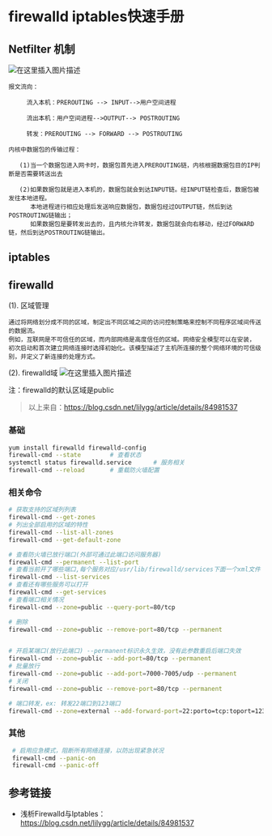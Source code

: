 # firewalld iptables快速手册

## Netfilter 机制

![在这里插入图片描述](https://agou-images.oss-cn-qingdao.aliyuncs.com/others/watermark,type_ZmFuZ3poZW5naGVpdGk,shadow_10,text_aHR0cHM6Ly9ibG9nLmNzZG4ubmV0L2xpbHlnZw==,size_16,color_FFFFFF,t_70.png)



```
报文流向：

     流入本机：PREROUTING --> INPUT-->用户空间进程

     流出本机：用户空间进程-->OUTPUT--> POSTROUTING

     转发：PREROUTING --> FORWARD --> POSTROUTING
     
内核中数据包的传输过程：

   (1)当一个数据包进入网卡时，数据包首先进入PREROUTING链，内核根据数据包目的IP判断是否需要转送出去
   
   (2)如果数据包就是进入本机的，数据包就会到达INPUT链。经INPUT链检查后，数据包被发往本地进程。
      本地进程进行相应处理后发送响应数据包，数据包经过OUTPUT链，然后到达POSTROUTING链输出；
      如果数据包是要转发出去的，且内核允许转发，数据包就会向右移动，经过FORWARD链，然后到达POSTROUTING链输出。
```

## iptables







## firewalld

(1). 区域管理

```
通过将网络划分成不同的区域，制定出不同区域之间的访问控制策略来控制不同程序区域间传送的数据流。
例如，互联网是不可信任的区域，而内部网络是高度信任的区域。网络安全模型可以在安装，
初次启动和首次建立网络连接时选择初始化。该模型描述了主机所连接的整个网络环境的可信级别，并定义了新连接的处理方式。
```

(2). firewalld域
![在这里插入图片描述](https://agou-images.oss-cn-qingdao.aliyuncs.com/others/watermark,type_ZmFuZ3poZW5naGVpdGk,shadow_10,text_aHR0cHM6Ly9ibG9nLmNzZG4ubmV0L2xpbHlnZw==,size_16,color_FFFFFF,t_70-20220617134856888.png)

注：firewalld的默认区域是public

> 以上来自：https://blog.csdn.net/lilygg/article/details/84981537

### 基础

```bash
yum install firewalld firewalld-config
firewall-cmd --state		# 查看状态
systemctl status firewalld.service		# 服务相关
firewall-cmd --reload		# 重载防火墙配置
```

### 相关命令

```bash
# 获取支持的区域列列表
firewall-cmd --get-zones
# 列出全部启用的区域的特性
firewall-cmd --list-all-zones
firewall-cmd --get-default-zone

# 查看防火墙已放行端口(外部可通过此端口访问服务器)
firewall-cmd --permanent --list-port
# 查看当前开了哪些端口,每个服务对应/usr/lib/firewalld/services下面一个xml文件
firewall-cmd --list-services
# 查看还有哪些服务可以打开
firewall-cmd --get-services
# 查看端口相关情况
firewall-cmd --zone=public --query-port=80/tcp

# 删除
firewall-cmd --zone=public --remove-port=80/tcp --permanent


# 开启某端口(放行此端口) --permanent标识永久生效，没有此参数重启后端口失效
firewall-cmd --zone=public --add-port=80/tcp --permanent
# 批量放行
firewall-cmd --zone=public --add-port=7000-7005/udp --permanent
# 关闭
firewall-cmd --zone=public --remove-port=80/tcp --permanent

# 端口转发，ex: 转发22端口到123端口
firewall-cmd --zone=external --add-forward-port=22:porto=tcp:toport=123
```

### 其他

```bash
 # 启用应急模式，阻断所有网络连接，以防出现紧急状况
 firewall-cmd --panic-on
 firewall-cmd --panic-off
```

## 参考链接

- 浅析Firewalld与Iptables：https://blog.csdn.net/lilygg/article/details/84981537
